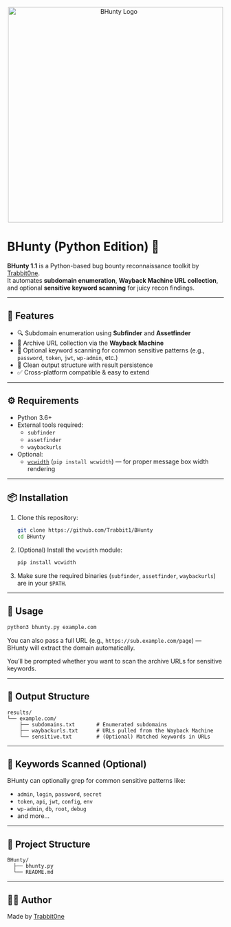 <p align="center">
  <img src="https://i.ibb.co/rGHnVhCQ/bhunty-logo-removebg-preview.png" alt="BHunty Logo" width="500"/>
</p>

# BHunty (Python Edition) 🐍

**BHunty 1.1** is a Python-based bug bounty reconnaissance toolkit by [Trabbit0ne](https://trabbit.glitch.me).  
It automates **subdomain enumeration**, **Wayback Machine URL collection**, and optional **sensitive keyword scanning** for juicy recon findings.

---

## 🚀 Features

- 🔍 Subdomain enumeration using **Subfinder** and **Assetfinder**
- 📜 Archive URL collection via the **Wayback Machine**
- 🧠 Optional keyword scanning for common sensitive patterns (e.g., `password`, `token`, `jwt`, `wp-admin`, etc.)
- 📁 Clean output structure with result persistence
- ✅ Cross-platform compatible & easy to extend

---

## ⚙️ Requirements

- Python 3.6+
- External tools required:
  - `subfinder`
  - `assetfinder`
  - `waybackurls`
- Optional:
  - [`wcwidth`](https://pypi.org/project/wcwidth/) (`pip install wcwidth`) — for proper message box width rendering

---

## 📦 Installation

1. Clone this repository:
   ```bash
   git clone https://github.com/Trabbit1/BHunty
   cd BHunty
   ```

2. (Optional) Install the `wcwidth` module:
   ```bash
   pip install wcwidth
   ```

3. Make sure the required binaries (`subfinder`, `assetfinder`, `waybackurls`) are in your `$PATH`.

---

## 🧪 Usage

```bash
python3 bhunty.py example.com
```

You can also pass a full URL (e.g., `https://sub.example.com/page`) — BHunty will extract the domain automatically.

You’ll be prompted whether you want to scan the archive URLs for sensitive keywords.

---

## 📁 Output Structure

```
results/
└── example.com/
    ├── subdomains.txt       # Enumerated subdomains
    ├── waybackurls.txt      # URLs pulled from the Wayback Machine
    └── sensitive.txt        # (Optional) Matched keywords in URLs
```

---

## 🔑 Keywords Scanned (Optional)

BHunty can optionally grep for common sensitive patterns like:

- `admin`, `login`, `password`, `secret`
- `token`, `api`, `jwt`, `config`, `env`
- `wp-admin`, `db`, `root`, `debug`
- and more…

---

## 📂 Project Structure

```
BHunty/
  ├── bhunty.py
  └── README.md
```

---

## 🧑‍💻 Author

Made by [Trabbit0ne](https://trabbit.glitch.me)
